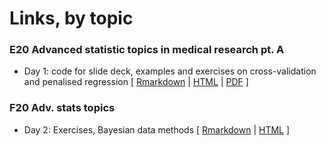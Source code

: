 # Links, by topic

### E20 Advanced statistic topics in medical research pt. A
- Day 1: code for slide deck, examples and exercises on cross-validation and penalised regression [ [Rmarkdown](E20_adv_stats_topics_ptA_day1.pdf) | [HTML](https://htmlpreview.github.io/?https://github.com/benskov/misc/blob/master/E20_adv_stats_topics_ptA_day1.html) | [PDF](E20_adv_stats_topics_ptA_day1.pdf) ]

### F20 Adv. stats topics
- Day 2: Exercises, Bayesian data methods [ [Rmarkdown](F20_adv_stats_topic_heal_research_-_Exercises_day_2_Bayesian.Rmd) | [HTML](https://htmlpreview.github.io/?https://github.com/benskov/misc/blob/master/F20_adv_stats_topic_heal_research_-_Exercises_day_2_Bayesian.html) ]
